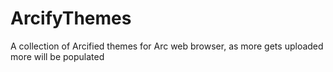 # ArcifyThemes
A collection of Arcified themes for Arc web browser, as more gets uploaded more will be populated
